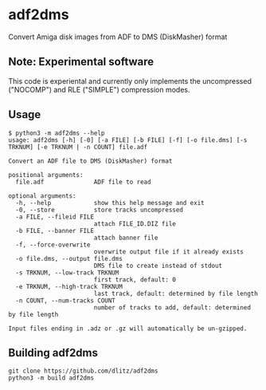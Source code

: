 # adf2dms
Convert Amiga disk images from ADF to DMS (DiskMasher) format

## Note: Experimental software

This code is experiental and currently only implements the uncompressed
("NOCOMP") and RLE ("SIMPLE") compression modes.

## Usage

```
$ python3 -m adf2dms --help
usage: adf2dms [-h] [-0] [-a FILE] [-b FILE] [-f] [-o file.dms] [-s TRKNUM] [-e TRKNUM | -n COUNT] file.adf

Convert an ADF file to DMS (DiskMasher) format

positional arguments:
  file.adf              ADF file to read

optional arguments:
  -h, --help            show this help message and exit
  -0, --store           store tracks uncompressed
  -a FILE, --fileid FILE
                        attach FILE_ID.DIZ file
  -b FILE, --banner FILE
                        attach banner file
  -f, --force-overwrite
                        overwrite output file if it already exists
  -o file.dms, --output file.dms
                        DMS file to create instead of stdout
  -s TRKNUM, --low-track TRKNUM
                        first track, default: 0
  -e TRKNUM, --high-track TRKNUM
                        last track, default: determined by file length
  -n COUNT, --num-tracks COUNT
                        number of tracks to add, default: determined by file length

Input files ending in .adz or .gz will automatically be un-gzipped.
```

## Building adf2dms

```
git clone https://github.com/dlitz/adf2dms
python3 -m build adf2dms
```
